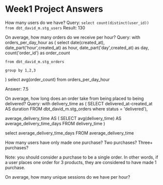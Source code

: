 # Week1 Project Answers

How many users do we have?
Query: `select count(distinct(user_id)) from dbt_david_m.stg_users`
Result: 130

On average, how many orders do we receive per hour?
Query: 
with orders_per_day_hour as
  (
    select date(created_at),
    date_part('hour',created_at) as hour,
    date_part('day',created_at) as day,
    count('order_id') as order_count
    
    from dbt_david_m.stg_orders
    
    group by 1,2,3
  )
  select avg(order_count) from orders_per_day_hour

Answer: 7.5

On average, how long does an order take from being placed to being delivered?
Query:
with delivery_time as (
SELECT delivered_at-created_at AS duration
    FROM dbt_david_m.stg_orders
    where status = 'delivered'),

average_delivery_time AS (
  SELECT avg(delivery_time) AS average_delivery_time_days
  FROM delivery_time
)

select average_delivery_time_days FROM average_delivery_time

How many users have only made one purchase? Two purchases? Three+ purchases?

Note: you should consider a purchase to be a single order. In other words, if a user places one order for 3 products, they are considered to have made 1 purchase.

On average, how many unique sessions do we have per hour?